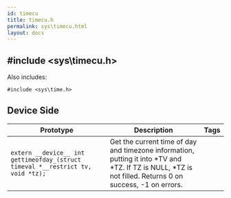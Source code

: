 ```yaml
---
id: timecu
title: timecu.h
permalink: sys\timecu.html
layout: docs
---
```


## #include <sys\timecu.h>

Also includes:
```
#include <sys\time.h>
```

## Device Side
Prototype | Description | Tags
--- | --- | :---:
```extern __device__ int gettimeofday_(struct timeval *__restrict tv, void *tz);``` | Get the current time of day and timezone information, putting it into *TV and *TZ.  If TZ is NULL, *TZ is not filled. Returns 0 on success, -1 on errors.
